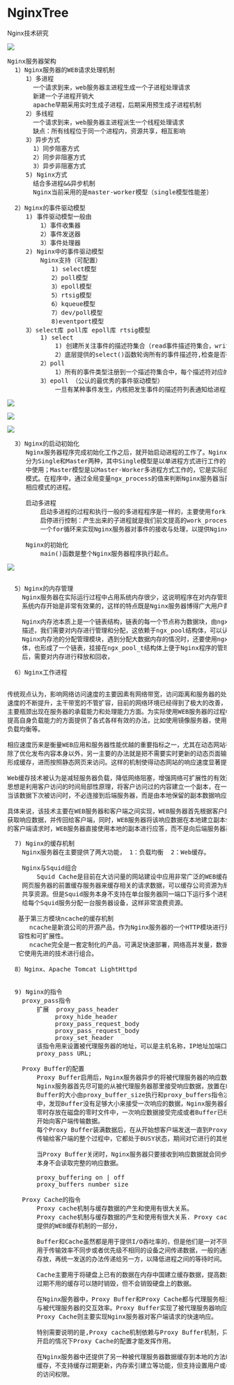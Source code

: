# NginxTree
Nginx技术研究

![](https://i.imgur.com/Q1zsmN8.png)

<pre>
Nginx服务器架构
  1）Nginx服务器的WEB请求处理机制
     1）多进程 
       一个请求到来，web服务器主进程生成一个子进程处理请求
       新建一个子进程开销大
       apache早期采用实时生成子进程，后期采用预生成子进程机制
     2）多线程 
       一个请求到来，web服务器主进程派生一个线程处理请求
       缺点：所有线程位于同一个进程内，资源共享，相互影响
     3）异步方式
       1）同步阻塞方式
       2）同步非阻塞方式
       3）异步非阻塞方式
     5) Nginx方式
       结合多进程&&异步机制
       Nginx当前采用的是master-worker模型（single模型性能差）
       
  2）Nginx的事件驱动模型
     1) 事件驱动模型一般由
         1）事件收集器
         2）事件发送器
         3）事件处理器
     2) Nginx中的事件驱动模型
         Nginx支持（可配置）
            1) select模型
            2）poll模型
            3）epoll模型
            5）rtsig模型
            6）kqueue模型
            7）dev/poll模型
            8)eventport模型
     3）select库 poll库 epoll库 rtsig模型
         1) select
             1) 创建所关注事件的描述符集合（read事件描述符集合，write描述符集合, exception事件描述符集合）
             2）底层提供的select()函数轮询所有的事件描述符,检查是否有事件发生，有就处理
         2）poll
             1）所有的事件类型注册到一个描述符集合中，每个描述符对应的结构分别设置读事件，写事件，异常事件
         3）epoll （公认的最优秀的事件驱动模型）
             一旦有某种事件发生，内核把发生事件的描述符列表通知给进程，这样就避免了轮询整个描述符表
</pre>

![](https://i.imgur.com/lkqGpSp.jpg)

![](https://i.imgur.com/KxKYps7.jpg)

![](https://i.imgur.com/69s2aJI.jpg)

<pre>
  3）Nginx的启动初始化
     Nginx服务器程序完成初始化工作之后，就开始启动进程的工作了。Nginx服务器程序的进程模型
     分为Single和Master两种，其中Single模型是以单进程方式进行工作的，一般不会在实际应用
     中使用；Master模型是以Master-Worker多进程方式工作的，它是实际应用环境中使用的主要
     模式。在程序中，通过全局变量ngx_process的值来判断Nginx服务器当前的工作模式，进而启动
     相应模式的进程。

     启动多进程
         启动多进程的过程和执行一般的多进程程序是一样的，主要使用fork()函数，主进程就是我们前文提到的master_process，通过一个for循环来接受和处理外部信号，对Nginx服务的
         启停进行控制：产生出来的子进程就是我们前文提高的work_process，每个工作进程执行
         一个for循环来实现Nginx服务器对事件的接收与处理，以提供Nginx服务器的各项功能。
     
     Nginx的初始化
         main()函数是整个Nginx服务器程序执行起点。
</pre>
    
![](https://i.imgur.com/JCjLfUZ.jpg)

<pre> 
  5）Nginx的内存管理
    Nginx服务器在实际运行过程中占用系统内存很少，这说明程序在对内存管理方面采取的措施对降低
    系统内存开始是非常有效果的，这样的特点既是Nginx服务器博得广大用户青睐的主要原因之一。

    Nginx内存池本质上是一个链表结构，链表的每一个节点称为数据块，由ngx_pool_data结构体
    描述，我们需要对内存进行管理和分配，这依赖于ngx_pool结构体，可以认为该结构体描述了
    Nginx内存池的分配管理模块，遇到分配大数据内存的情况时，还要使用ngx_pool_large_t结构
    体，也形成了一个链表，挂接在ngx_pool_t结构体上便于Nginx程序的管理，分配的内存使用完成
    后，需要对内存进行释放和回收，

  6）Nginx工作进程

</pre>

<pre>
传统观点认为，影响网络访问速度的主要因素有网络带宽，访问距离和服务器的处理能力。随着接入网络
速度的不断提升，主干带宽的不管扩容，目前的网络环境已经得到了极大的改善，影响网络访问速度的
主要瓶颈出现在服务器的承载能力和处理能力方面。为实际使用WEB服务器的过程中，绝大多数的产品在
提高自身负载能力的方面提供了各式各样有效的办法，比如使用镜像服务器，使用缓存服务器，实施
负载均衡等。

相应速度历来是衡量WEB应用和服务器性能优越的重要指标之一，尤其在动态网站在网络上泛滥的今天，
除了优化发布内容本身以外，另一主要的办法就是把不需要实时更新的动态页面输出结果转化为静态网页
形成缓存，进而按照静态网页来访问。这样的机制使得动态网站的响应速度显著提升。

Web缓存技术被认为是减轻服务器负载，降低网络阻塞，增强网络可扩展性的有效途径之一，其基本
思想是利用客户访问的时间局部性原理，将客户访问过的内容建立一个副本，在一段时间内存放在本地，
当该数据下次被访问时，不必连接到后端服务器，而是由本地保留的副本数据响应 。

具体来说，该技术主要在WEB服务器和客户端之间实现，WEB服务器首先根据客户的请求从后端服务器
获取响应数据，并传回给客户端，同时，WEB服务器将该响应数据在本地建立副本保存。当下一次有相同
的客户端请求时，WEB服务器直接使用本地的副本进行应答，而不是向后端服务器再次发送请求。
</pre>

<pre>
  7) Nginx的缓存机制
    Nginx服务器在主要提供了两大功能， 1：负载均衡  2：Web缓存。 

    Nginx与Squid组合
        Squid Cache是目前在大访问量的网站建设中应用非常广泛的WEB缓存服务器，它可以作为
    网页服务器的前置缓存服务器来缓存相关的请求数据，可以缓存公司资源为局域网内用户提供
    共享资源。但是Squid服务本身不支持在单台服务器同一端口下运行多个进程，这样的话就需要
    给每个Squid服务分配一台服务器设备，这样非常浪费资源。

   基于第三方模块ncache的缓存机制
      ncache是新浪公司的开源产品，作为Nginx服务器的一个HTTP模块进行开发，以实现更好的兼
   容性和可扩展性。
      ncache完全是一套定制化的产品，可满足快速部署，网络高并发量，数据海量存储量的需求，
   它使用先进的技术进行组合。

  8）Nginx、Apache Tomcat LightHttpd
    

  9) Nginx的指令
    proxy_pass指令
        扩展  proxy_pass_header
             proxy_hide_header
             proxy_pass_request_body
             proxy_pass_request_body
             proxy_set_header
        该指令用来设置被代理服务器的地址，可以是主机名称，IP地址加端口号等形式
        proxy_pass URL;

    Proxy Buffer的配置
        Proxy Buffer启用后，Nginx服务器异步的将被代理服务器的响应数据传递给客户端。
        Nginx服务器首先尽可能的从被代理服务器那里接受响应数据，放置在Proxy Buffer中,
        Buffer的大小由proxy_buffer_size执行和proxy_buffers指令决定。如果在接受过程
        中，发现Buffer没有足够大小来接受一次响应的数据，Nginx服务器会将部分接收到的数据
        零时存放在磁盘的零时文件中，一次响应数据接受完成或者Buffer已经装满后，Nginx服务器
        开始向客户端传输数据。
        每个Proxy Buffer装满数据后，在从开始想客户端发送一直到Proxy Buffer中的数据全部
        传输给客户端的整个过程中，它都处于BUSY状态，期间对它进行的其他操作都会失败。

        当Proxy Buffer关闭时，Nginx服务器只要接收到响应数据就会同步的传递给客户端，它
        本身不会读取完整的响应数据。
 
        proxy_buffering on | off
        proxy_buffers number size

    Proxy Cache的指令
        Proxy cache机制与缓存数据的产生和使用有很大关系。
        Proxy cache机制与缓存数据的产生和使用有很大关系. Proxy cache实际上是Nginx服务器
        提供的WEB缓存机制的一部分，

        Buffer和Cache虽然都是用于提供I/O吞吐率的，但是他们是一对不同的概念，Buffer主要
        用于传输效率不同步或者优先级不相同的设备之间传递数据，一般的通过对一方数据进行临时
        存放，再统一发送的办法传递给另一方，以降低进程之间的等待时间。

        Cache主要用于将硬盘上已有的数据在内存中国建立缓存数据，提高数据的访问效率，对于
        过期不用的缓存可以随时销毁，但不会销毁硬盘上的数据。

        在Nginx服务器中，Proxy Buffer和Proxy Cache都与代理服务相关，主要用来提供客户端
        与被代理服务器的交互效率。Proxy Buffer实现了被代理服务器响应数据的异步传输，
        Proxy Cache则主要实现Nginx服务器对客户端请求的快速响应。

        特别需要说明的是,Proxy cache机制依赖与Proxy Buffer机制，只有在Proxy Buffer
        开启的情况下Proxy Cache的配置才能发挥作用。

        在Nginx服务器中还提供了另一种被代理服务器数据缓存到本地的方法Proxy Store，与Proxy Cache的区别是，它对来自于被代理服务器的响应数据，尤其是静态数据进行简单的
        缓存，不支持缓存过期更新，内存索引建立等功能，但支持设置用户或者用户组对缓存数据
        的访问权限。
</pre>
